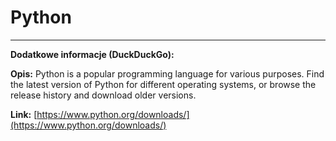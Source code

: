 # Python

---

**Dodatkowe informacje (DuckDuckGo):**

**Opis:** Python is a popular programming language for various purposes. Find the latest version of Python for different operating systems, or browse the release history and download older versions.

**Link:** [https://www.python.org/downloads/](https://www.python.org/downloads/)

